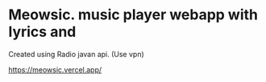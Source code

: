 # Meowsic. music player webapp with lyrics and
Created using Radio javan api. (Use vpn)


https://meowsic.vercel.app/
